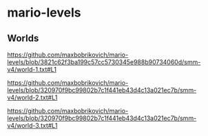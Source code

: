 # mario-levels

## Worlds

https://github.com/maxbobrikovich/mario-levels/blob/3821c62f3ba199c57cc5730345e988b90734060d/smm-v4/world-1.txt#L1

https://github.com/maxbobrikovich/mario-levels/blob/320970f9bc99802b7c1f441eb43d4c13a021ec7b/smm-v4/world-2.txt#L1

https://github.com/maxbobrikovich/mario-levels/blob/320970f9bc99802b7c1f441eb43d4c13a021ec7b/smm-v4/world-3.txt#L1
